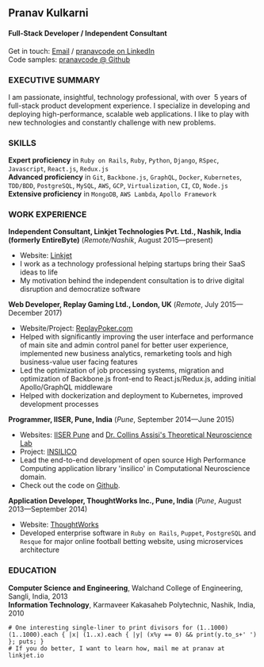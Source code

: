 ## Pranav Kulkarni
#### Full-Stack Developer / Independent Consultant<br/>
Get in touch: [Email](mailto:pranav@linkjet.io) /
[pranavcode on LinkedIn](https://linkedin.com/in/pranavcode)<br/>
Code samples: [pranavcode @ Github](https://github.com/pranavcode)


### EXECUTIVE SUMMARY

I am passionate, insightful, technology professional, with over ​ 5 years of full-stack product development experience. I specialize in developing and deploying high-performance, scalable
web applications. I like to play with new technologies and constantly challenge with new problems.

### SKILLS

**Expert proficiency**​​ in `Ruby on Rails`, `Ruby`, `Python`, `Django`, `RSpec`, `Javascript`, `React.js`, `Redux.js`<br/>
**Advanced proficiency**​​ in `Git`, `Backbone.js`, `GraphQL`, `Docker`, `Kubernetes`, `TDD/BDD`, `PostgreSQL`, `MySQL`, `AWS`, `GCP`, `Virtualization`, `CI`, `CD`, `Node.js`<br/>
**Extensive proficiency**​​ in `MongoDB`, `AWS Lambda`, `Apollo Framework`

### WORK EXPERIENCE

**Independent Consultant, Linkjet Technologies Pvt. Ltd., Nashik, India (formerly EntireByte)** (*Remote/Nashik*, August 2015—present)
- Website: [Linkjet](https://linkjet.io)
- I work as a technology professional helping startups bring their SaaS ideas to life
- My motivation behind the independent consultation is to drive digital disruption and democratize software

**Web Developer, Replay Gaming Ltd., London, UK** (*Remote*, July 2015—December 2017)
- Website/Project: [ReplayPoker.com](https://www.replaypoker.com)
- Helped with significantly improving the user interface and performance of main site and admin control panel for better user experience, implemented new business analytics, remarketing tools and high business-value user facing features
- Led the optimization of job processing systems, migration and optimization of Backbone.js front-end to React.js/Redux.js, adding initial Apollo/GraphQL middleware
- Helped with dockerization and deployment to Kubernetes, improved development processes

**Programmer,​​ IISER, Pune,​​ India** (*Pune*, September 2014—June 2015)
- Websites: [IISER Pune](http://www.iiserpune.ac.in/) and [Dr. Collins Assisi's Theoretical Neuroscience Lab](http://www.iiserpune.ac.in/~collins/)
- Project: [INSILICO](http://insilico-lib.github.io/insilico/)
- Lead the end-to-end development of open source High Performance Computing application library 'insilico' in Computational Neuroscience domain.
- Check out the code on [Github](https://github.com/insilico-lib/insilico).

**Application Developer, ThoughtWorks Inc., Pune, India** (*Pune*, August 2013—September 2014)
- Website: [ThoughtWorks](https://www.thoughtworks.com)
- Developed enterprise software in `Ruby on Rails`, `Puppet`, `PostgreSQL` and `Resque` for major online football betting website, using microservices architecture

### EDUCATION
**Computer Science and Engineering**, Walchand College of Engineering, Sangli, India, 2013<br/>
**Information Technology**, Karmaveer Kakasaheb Polytechnic​​, Nashik, India,​​ 2010

```
# One interesting single-liner to print divisors for (1..1000)
(1..1000).each { |x| (1..x).each { |y| (x%y == 0) && print(y.to_s+' ') }; puts; }
# If you do better, I want to learn how, mail me at pranav at linkjet.io
```
